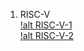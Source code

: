 1.  RISC-V      
    [!alt RISC-V-1](./pictures/RISC-1.PNG)      
    [!alt RISC-V-2](./pictures/RISC-2.PNG)      
